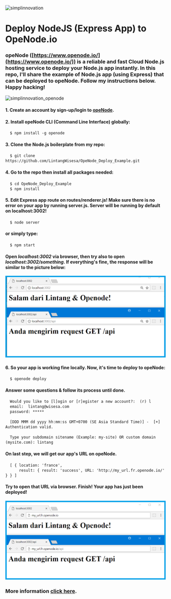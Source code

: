 ![simplinnovation](https://4.bp.blogspot.com/-f7YxPyqHAzY/WJ6VnkvE0SI/AAAAAAAADTQ/0tDQPTrVrtMAFT-q-1-3ktUQT5Il9FGdQCLcB/s350/simpLINnovation1a.png)

# Deploy NodeJS (Express App) to OpeNode.io

### opeNode ([https://www.openode.io/](https://www.openode.io/)) is a reliable and fast Cloud Node.js hosting service to deploy your Node.js app instantly. In this repo, I'll share the example of Node.js app (using Express) that can be deployed to opeNode. Follow my instructions below. Happy hacking!

![simplinnovation_openode](https://2.bp.blogspot.com/-BPHxkXB6KXA/WsmRUh7G9KI/AAAAAAAAD-Y/F6IdZpyTZxwgZQSpuTEekxD9cxVCO7bzACLcBGAs/s320/openode.png)

#### 1. Create an account by sign-up/login to [opeNode](https://www.openode.io/).

#### 2. Install opeNode CLI (Command Line Interface) globally:

```shell
  $ npm install -g openode
```

#### 3. Clone the Node.js boilerplate from my repo:

```shell
  $ git clone https://github.com/LintangWisesa/OpeNode_Deploy_Example.git
```

#### 4. Go to the repo then install all packages needed:

```shell
  $ cd OpeNode_Deploy_Example
  $ npm install
```

#### 5. Edit Express app route on routes/renderer.js! Make sure there is no error on your app by running server.js. Server will be running by default on localhost:3002!

```shell
  $ node server
```

#### or simply type:

```shell
  $ npm start
```

#### Open *localhost:3002* via browser, then try also to open *localhost:3002/something*. If everything's fine, the response will be similar to the picture below:

![simplinnovation_ok](
https://raw.githubusercontent.com/LintangWisesa/OpeNode_Deploy_Example/master/server_is_working.png)

#### 6. So your app is working fine locally. Now, it's time to deploy to opeNode:

```shell
  $ openode deploy
```

#### Answer some questions & follow its process until done.

```shell
  Would you like to [l]ogin or [r]egister a new account?:  (r) l
  email:  lintang@wisesa.com
  password: *****

  [DDD MMM dd yyyy hh:mm:ss GMT+0700 (SE Asia Standard Time)] -  [+] Authentication valid.
  
  Type your subdomain sitename (Example: my-site) OR custom domain (mysite.com): lintang
```

#### On last step, we will get our app's URL on opeNode.

```shell
  [ { location: 'france',
      result: { result: 'success', URL: 'http://my_url.fr.openode.io/' } } ]
```

#### Try to open that URL via browser. Finish! Your app has just been deployed!

![simplinnovation_online](
https://raw.githubusercontent.com/LintangWisesa/OpeNode_Deploy_Example/master/server_is_online.png)

### More information [click here](https://www.openode.io/openode-cli).
